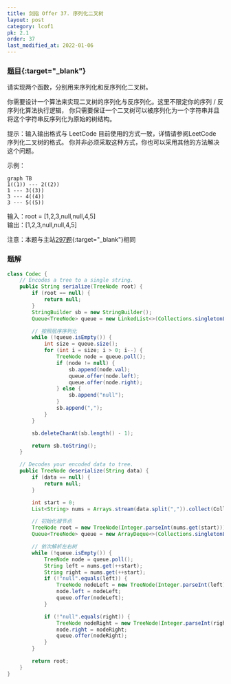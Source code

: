 ```yaml
---
title: 剑指 Offer 37. 序列化二叉树
layout: post
category: lcof1
pk: 2.1
order: 37
last_modified_at: 2022-01-06
---
```


### [题目](https://leetcode.cn/problems/xu-lie-hua-er-cha-shu-lcof/){:target="_blank"}

请实现两个函数，分别用来序列化和反序列化二叉树。

你需要设计一个算法来实现二叉树的序列化与反序列化。这里不限定你的序列 / 反序列化算法执行逻辑，
你只需要保证一个二叉树可以被序列化为一个字符串并且将这个字符串反序列化为原始的树结构。

提示：输入输出格式与 LeetCode 目前使用的方式一致，详情请参阅LeetCode 序列化二叉树的格式。
你并非必须采取这种方式，你也可以采用其他的方法解决这个问题。

示例：

```mermaid
graph TB
1((1)) --- 2((2))
1 --- 3((3))
3 --- 4((4))
3 --- 5((5))
```

输入：root = [1,2,3,null,null,4,5]  
输出：[1,2,3,null,null,4,5]

注意：本题与主站[297题](https://leetcode.cn/problems/serialize-and-deserialize-binary-tree/){:target="_blank"}相同

### 题解

```java
class Codec {
    // Encodes a tree to a single string.
    public String serialize(TreeNode root) {
        if (root == null) {
            return null;
        }
        StringBuilder sb = new StringBuilder();
        Queue<TreeNode> queue = new LinkedList<>(Collections.singletonList(root));

        // 按照层序序列化
        while (!queue.isEmpty()) {
            int size = queue.size();
            for (int i = size; i > 0; i--) {
                TreeNode node = queue.poll();
                if (node != null) {
                    sb.append(node.val);
                    queue.offer(node.left);
                    queue.offer(node.right);
                } else {
                    sb.append("null");
                }
                sb.append(",");
            }
        }

        sb.deleteCharAt(sb.length() - 1);

        return sb.toString();
    }

    // Decodes your encoded data to tree.
    public TreeNode deserialize(String data) {
        if (data == null) {
            return null;
        }

        int start = 0;
        List<String> nums = Arrays.stream(data.split(",")).collect(Collectors.toList());

        // 初始化根节点
        TreeNode root = new TreeNode(Integer.parseInt(nums.get(start)));
        Queue<TreeNode> queue = new ArrayDeque<>(Collections.singletonList(root));

        // 依次解析左右树
        while (!queue.isEmpty()) {
            TreeNode node = queue.poll();
            String left = nums.get(++start);
            String right = nums.get(++start);
            if (!"null".equals(left)) {
                TreeNode nodeLeft = new TreeNode(Integer.parseInt(left));
                node.left = nodeLeft;
                queue.offer(nodeLeft);
            }

            if (!"null".equals(right)) {
                TreeNode nodeRight = new TreeNode(Integer.parseInt(right));
                node.right = nodeRight;
                queue.offer(nodeRight);
            }
        }

        return root;
    }
}
```